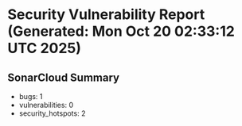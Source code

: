# Security Vulnerability Report (Generated: Mon Oct 20 02:33:12 UTC 2025)


## SonarCloud Summary
* bugs: 1
* vulnerabilities: 0
* security_hotspots: 2
